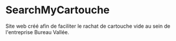 # SearchMyCartouche

Site web créé afin de faciliter le rachat de cartouche vide au sein de l'entreprise Bureau Vallée.
